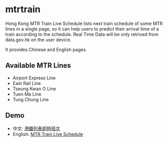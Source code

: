 # mtrtrain
Hong Kong MTR Train Live Schedule lists next train schedule of some MTR lines in a single page, so it can help users to predict their arrival time of a train according to the schedule. Real Time Data will be only retrived from data.gov.hk on the user device.

It provides Chinese and English pages.

## Available MTR Lines

* Airport Express Line 
* East Rail Line 
* Tseung Kwan O Line 
* Tuen Ma Line
* Tung Chung Line 

## Demo

* 中文: [港鐵列車即時班次](https://sammy.hk/mtrtrain/)   
* English: [MTR Train Live Schedule](https://sammy.hk/mtrtrain/mtrtrain.html)
